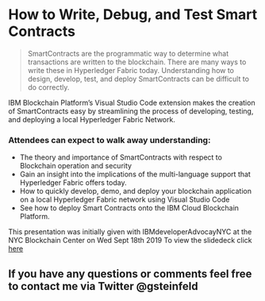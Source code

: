 # How to Write, Debug, and Test Smart Contracts

> SmartContracts are the programmatic way to determine what transactions are written to the blockchain. There are many ways to write these in Hyperledger Fabric today. Understanding how to design, develop, test, and deploy SmartContracts can be difficult to do correctly.

IBM Blockchain Platform’s Visual Studio Code extension makes the creation of SmartContracts easy by streamlining the process of developing, testing, and deploying a local Hyperledger Fabric Network.

### Attendees can expect to walk away understanding:

- The theory and importance of SmartContracts with respect to Blockchain operation and security
- Gain an insight into the implications of the multi-language support that Hyperledger Fabric offers today.
- How to quickly develop, demo, and deploy your blockchain application on a local Hyperledger Fabric network using Visual Studio Code
- See how to deploy Smart Contracts onto the IBM Cloud Blockchain Platform.

This presentation was initially given with IBMdeveloperAdvocayNYC at the NYC Blockchain Center  on Wed Sept 18th 2019
To view the slidedeck click [here](https://github.com/Grant-Steinfeld/smarter-smart-contracts/tree/master/presentation)

## If you have any questions or comments feel free to contact me via Twitter @gsteinfeld
